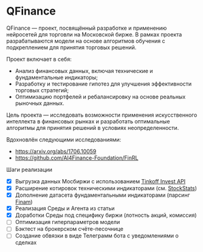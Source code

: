 # QFinance
QFinance — проект, посвящённый разработке и применению нейросетей для торговли на Московской бирже.
В рамках проекта разрабатываются модели на основе алгоритмов обучения с подкреплением
для принятия торговых решений.

Проект включает в себя:
- Анализ финансовых данных, включая технические и фундаментальные индикаторы;
- Разработку и тестирование гипотез для улучшения эффективности торговых стратегий;
- Оптимизацию портфелей и ребалансировку на основе реальных рыночных данных.

Цель проекта — исследовать возможности применения искусственного интеллекта в финансовых рынках
и разработать оптимальные алгоритмы для принятия решений в условиях неопределенности.

Вдохновлён следующими исследованиями:
- https://arxiv.org/abs/1706.10059
- https://github.com/AI4Finance-Foundation/FinRL

Шаги реализации
- [x] Выгрузка данных Мосбиржи с использованием [Tinkoff Invest API](https://www.tbank.ru/invest/open-api/)
- [x] Расширение котировок техническими индикаторами (см. [StockStats](https://github.com/jealous/stockstats))
- [x] Дополнение датасета фундаментальными индикаторами (парсинг [Finam](https://www.finam.ru/))
- [x] Реализация Среды и Агента из статьи
- [x] Доработки Среды под специфику биржи (лотность акций, комиссия)
- [ ] Оптимизация гиперпараметров модели
- [ ] Бэктест на брокерском счёте-песочнице
- [ ] Создание обвязки в виде Телеграмм бота с уведомлениями о сделках
